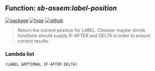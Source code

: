 ## Function: ***sb-assem:label-position***
[![package](https://img.shields.io/badge/Package-SB--ASSEM-5f9ea0.svg?style=social&colorA=999999)](../) [![type](https://img.shields.io/badge/Type-Function-5f9ea0.svg?style=social&colorA=999999)](../#function) [![github](https://img.shields.io/badge/GitHub-View_the_source-5f9ea0.svg?style=social&colorA=999999&logo=github)](https://github.com/sbcl/sbcl/blob/master/src/compiler/assem.lisp/) 

> Return the current position for LABEL. Chooser maybe-shrink functions
> should supply IF-AFTER and DELTA in order to ensure correct results.

### Lambda list
```
(LABEL &OPTIONAL IF-AFTER DELTA)
```
